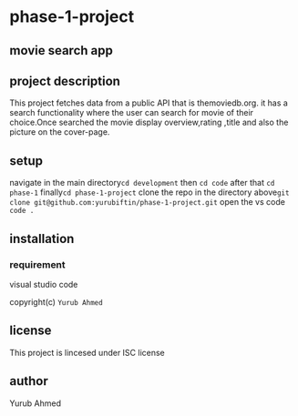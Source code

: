 # phase-1-project
## movie search app

## project description
This project fetches data from a public API that is themoviedb.org.
it has a search functionality where the user can search for movie of their
choice.Once searched the movie display overview,rating ,title and also the picture
on the cover-page.

## setup
navigate in the main directory`cd development`
then `cd code`
after that `cd phase-1`
finally`cd phase-1-project`
clone the repo in the directory above`git clone git@github.com:yurubiftin/phase-1-project.git`
open the vs code `code .`

## installation
### requirement
visual studio code


copyright(c) `Yurub Ahmed`
## license
This project is lincesed under ISC license



## author
Yurub Ahmed